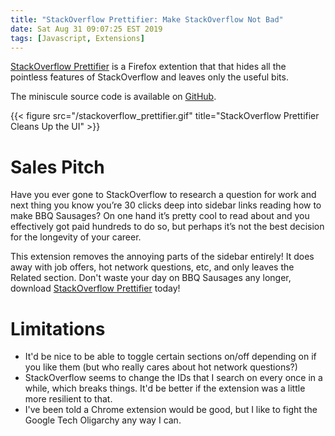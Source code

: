 ```yaml
---
title: "StackOverflow Prettifier: Make StackOverflow Not Bad"
date: Sat Aug 31 09:07:25 EST 2019
tags: [Javascript, Extensions]
---
```


[StackOverflow Prettifier](https://addons.mozilla.org/en-US/firefox/addon/stack-overflow-prettifier/) is a Firefox extention that that hides all the pointless features of StackOverflow and leaves only the useful bits.

The miniscule source code is available on [GitHub](https://github.com/jmwoliver/stack_prettifier).

{{< figure src="/stackoverflow_prettifier.gif" title="StackOverflow Prettifier Cleans Up the UI" >}}

# Sales Pitch

Have you ever gone to StackOverflow to research a question for work and next thing you know you’re 30 clicks deep into sidebar links reading how to make BBQ Sausages? On one hand it’s pretty cool to read about and you effectively got paid hundreds to do so, but perhaps it’s not the best decision for the longevity of your career.

This extension removes the annoying parts of the sidebar entirely! It does away with job offers, hot network questions, etc, and only leaves the Related section. Don't waste your day on BBQ Sausages any longer, download [StackOverflow Prettifier](https://addons.mozilla.org/en-US/firefox/addon/stack-overflow-prettifier/) today!

# Limitations

* It'd be nice to be able to toggle certain sections on/off depending on if you like them (but who really cares about hot network questions?)
* StackOverflow seems to change the IDs that I search on every once in a while, which breaks things. It'd be better if the extension was a little more resilient to that.
* I've been told a Chrome extension would be good, but I like to fight the Google Tech Oligarchy any way I can.